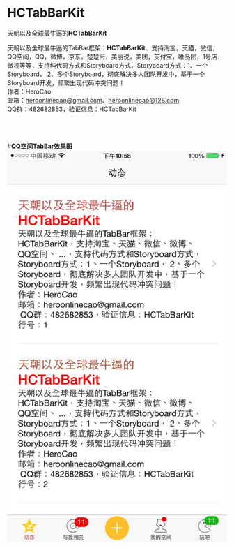 # HCTabBarKit

天朝以及全球最牛逼的<b>HCTabBarKit</b>


天朝以及全球最牛逼的TabBar框架：<b>HCTabBarKit</b>、支持淘宝，天猫，微信，QQ空间，QQ，微博，京东，楚楚街，美丽说，美团，支付宝，唯品团，1号店，微视等等，支持纯代码方式和Storyboard方式，Storyboard方式：1、一个Storyboard， 2、多个Storyboard，彻底解决多人团队开发中，基于一个Storyboard开发，频繁出现代码冲突问题！<br/>作者：HeroCao <br/> 邮箱：heroonlinecao@gmail.com、heroonlinecao@126.com <br/>  QQ群：482682853，验证信息：HCTabBarKit



<br/><br/><br/>
#<b>QQ空间TabBar效果图</b> <br/>
<img src='https://github.com/HeroOnline/HCTabBarKit/blob/master/Resources/QQZone.jpg'/>
